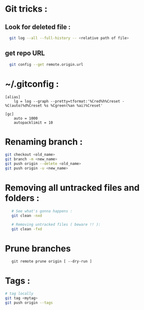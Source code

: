 # Git tricks : 

## Look for deleted file :

```bash
  git log --all --full-history -- <relative path of file>
```

## get repo URL

```bash
  git config --get remote.origin.url
```


# ~/.gitconfig :
```
[alias]
    lg = log --graph --pretty=tformat:'%Cred%h%Creset -%C(auto)%d%Creset %s %Cgreen(%an %ai)%Creset'

[gc]
    auto = 1000
    autopacklimit = 10
```

# Renaming branch :
```bash
git checkout <old_name>
git branch -m <new_name>
git push origin --delete <old_name>
git push origin -u <new_name>
```

# Removing all untracked files and folders : 

```bash
   # See what's gonna happens :
   git clean -nxd

   # Removing untracked files ( beware !! ): 
   git clean -fxd
```

# Prune branches

```
   git remote prune origin [ --dry-run ]
```

# Tags :

```bash
# tag locally 
git tag <mytag>
git push origin --tags
```
